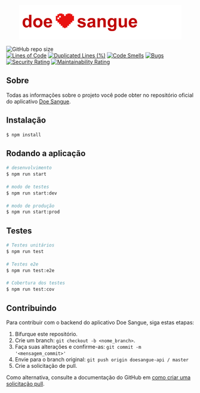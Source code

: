 <p align="center">
  <img src="logo.png">
</p>

![GitHub repo size](https://img.shields.io/github/repo-size/kalebzmm/doesangue-api?style=for-the-badge)
<br/>
[![Lines of Code](https://sonarcloud.io/api/project_badges/measure?project=kalebzmm_doesangue-api&metric=ncloc)](https://sonarcloud.io/summary/new_code?id=kalebzmm_doesangue-api)
[![Duplicated Lines (%)](https://sonarcloud.io/api/project_badges/measure?project=kalebzmm_doesangue-api&metric=duplicated_lines_density)](https://sonarcloud.io/summary/new_code?id=kalebzmm_doesangue-api)
[![Code Smells](https://sonarcloud.io/api/project_badges/measure?project=kalebzmm_doesangue-api&metric=code_smells)](https://sonarcloud.io/summary/new_code?id=kalebzmm_doesangue-api)
[![Bugs](https://sonarcloud.io/api/project_badges/measure?project=kalebzmm_doesangue-api&metric=bugs)](https://sonarcloud.io/summary/new_code?id=kalebzmm_doesangue-api)
[![Security Rating](https://sonarcloud.io/api/project_badges/measure?project=kalebzmm_doesangue-api&metric=security_rating)](https://sonarcloud.io/summary/new_code?id=kalebzmm_doesangue-api)
[![Maintainability Rating](https://sonarcloud.io/api/project_badges/measure?project=kalebzmm_doesangue-api&metric=sqale_rating)](https://sonarcloud.io/summary/new_code?id=kalebzmm_doesangue-api)

## Sobre

Todas as informações sobre o projeto você pode obter no repositório oficial do aplicativo [Doe Sangue](https://github.com/kalebzmm/doesangue).

## Instalação

```bash
$ npm install
```

## Rodando a aplicação

```bash
# desenvolvimento
$ npm run start

# modo de testes
$ npm run start:dev

# modo de produção
$ npm run start:prod
```

## Testes

```bash
# Testes unitários
$ npm run test

# Testes e2e
$ npm run test:e2e

# Cobertura dos testes
$ npm run test:cov
```

## Contribuindo
Para contribuir com o backend do aplicativo Doe Sangue, siga estas etapas:

1. Bifurque este repositório.
2. Crie um branch: `git checkout -b <nome_branch>`.
3. Faça suas alterações e confirme-as: `git commit -m '<mensagem_commit>'`
4. Envie para o branch original: `git push origin doesangue-api / master`
5. Crie a solicitação de pull.

Como alternativa, consulte a documentação do GitHub em [como criar uma solicitação pull](https://help.github.com/en/github/collaborating-with-issues-and-pull-requests/creating-a-pull-request).
